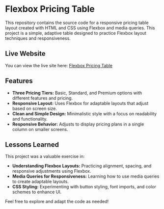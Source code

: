 # Flexbox Pricing Table

This repository contains the source code for a responsive pricing table layout created with HTML and CSS using Flexbox and media queries. This project is a simple, adaptive table designed to practice Flexbox layout techniques and responsiveness.

## Live Website

You can view the live site here: [Flexbox Pricing Table](https://junaid-mohammad.github.io/Flexbox-Pricing-Table/)

## Features

- **Three Pricing Tiers:** Basic, Standard, and Premium options with different features and pricing.
- **Responsive Layout:** Uses Flexbox for adaptable layouts that adjust based on screen size.
- **Clean and Simple Design:** Minimalistic style with a focus on readability and functionality.
- **Responsive Behavior:** Adjusts to display pricing plans in a single column on smaller screens.

## Lessons Learned

This project was a valuable exercise in:

- **Understanding Flexbox Layouts:** Practicing alignment, spacing, and responsive adjustments using Flexbox.
- **Media Queries for Responsiveness:** Learning how to use media queries to create adaptable layouts.
- **CSS Styling:** Experimenting with button styling, font imports, and color schemes to enhance UI.

Feel free to explore and adapt the code as needed!

